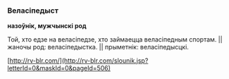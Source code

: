 ### Веласіпедыст
**назоўнік, мужчынскі род**

Той, хто едзе на веласіпедзе, хто займаецца веласіпедным спортам. || жаночы род: веласіпедыстка. || прыметнік: веласіпедысцкі.

<a rel="author">[http://rv-blr.com/](http://rv-blr.com/slounik.jsp?letterId=0&maskId=0&pageId=506)</a>
